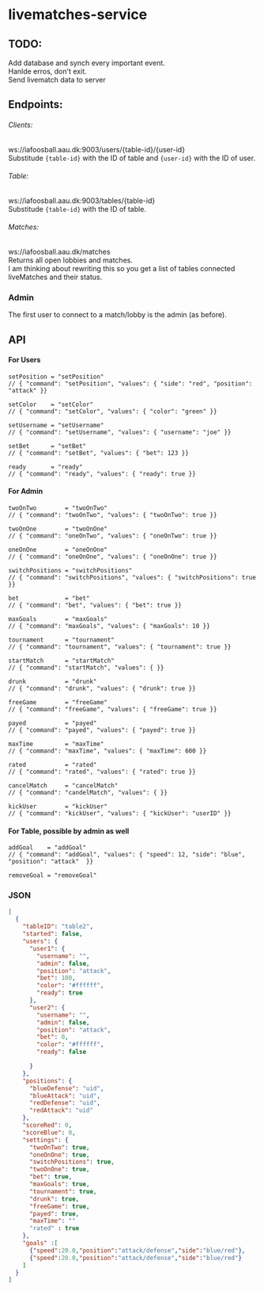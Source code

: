 # livematches-service

## TODO:
Add database and synch every important event. <br />
Hanlde erros, don't exit. <br />
Send livematch data to server <br />

## Endpoints:
###### Clients:
ws://iafoosball.aau.dk:9003/users/{table-id}/{user-id} <br />
Substitude `{table-id}` with the ID of table and `{user-id}` with the ID of user.

###### Table:
ws://iafoosball.aau.dk:9003/tables/{table-id} <br />
Substitude `{table-id}` with the ID of table.

###### Matches:
ws://iafoosball.aau.dk/matches <br />
Returns all open lobbies and matches. <br />
I am thinking about rewriting this so you get a list of tables connected
liveMatches and their status.

### Admin
The first user to connect to a match/lobby is the admin (as before).

## API

#### For Users
```
setPosition = "setPosition"
// { "command": "setPosition", "values": { "side": "red", "position": "attack" }}

setColor    = "setColor"
// { "command": "setColor", "values": { "color": "green" }}

setUsername = "setUsername"
// { "command": "setUsername", "values": { "username": "joe" }}

setBet      = "setBet"
// { "command": "setBet", "values": { "bet": 123 }}

ready       = "ready"
// { "command": "ready", "values": { "ready": true }}
```


#### For Admin
```
twoOnTwo        = "twoOnTwo"
// { "command": "twoOnTwo", "values": { "twoOnTwo": true }}

twoOnOne        = "twoOnOne"
// { "command": "oneOnTwo", "values": { "oneOnTwo": true }}

oneOnOne        = "oneOnOne"
// { "command": "oneOnOne", "values": { "oneOnOne": true }}

switchPositions = "switchPositions"
// { "command": "switchPositions", "values": { "switchPositions": true }}

bet             = "bet"
// { "command": "bet", "values": { "bet": true }}

maxGoals        = "maxGoals"
// { "command": "maxGoals", "values": { "maxGoals": 10 }}

tournament      = "tournament"
// { "command": "tournament", "values": { "tournament": true }}

startMatch      = "startMatch"
// { "command": "startMatch", "values": { }}

drunk           = "drunk"
// { "command": "drunk", "values": { "drunk": true }}

freeGame        = "freeGame"
// { "command": "freeGame", "values": { "freeGame": true }}

payed           = "payed"
// { "command": "payed", "values": { "payed": true }}

maxTime         = "maxTime"
// { "command": "maxTime", "values": { "maxTime": 600 }}

rated           = "rated"
// { "command": "rated", "values": { "rated": true }}

cancelMatch     = "cancelMatch"
// { "command": "candelMatch", "values": { }}

kickUser        = "kickUser"
// { "command": "kickUser", "values": { "kickUser": "userID" }}
```

#### For Table, possible by admin as well
```
addGoal    = "addGoal"
// { "command": "addGoal", "values": { "speed": 12, "side": "blue", "position": "attack"  }}

removeGoal = "removeGoal"
```

### JSON
```json
[
  {
    "tableID": "table2",
    "started": false,
    "users": {
      "user1": {
        "username": "",
        "admin": false,
        "position": "attack",
        "bet": 100,
        "color": "#ffffff",
        "ready": true
      },
      "user2": {
        "username": "",
        "admin": false,
        "position": "attack",
        "bet": 0,
        "color": "#ffffff",
        "ready": false

      }
    },
    "positions": {
      "blueDefense": "uid",
      "blueAttack": "uid",
      "redDefense": "uid",
      "redAttack": "uid"
    },
    "scoreRed": 0,
    "scoreBlue": 0,
    "settings": {
      "twoOnTwo": true,
      "oneOnOne": true,
      "switchPositions": true,
      "twoOnOne": true,
      "bet": true,
      "maxGoals": true,
      "tournament": true,
      "drunk": true,
      "freeGame": true,
      "payed": true,
      "maxTime": ""
      "rated" : true
    },
    "goals" :[
      {"speed":20.0,"position":"attack/defense","side":"blue/red"},
      {"speed":20.0,"position":"attack/defense","side":"blue/red"}
    ]
  }
]
```


